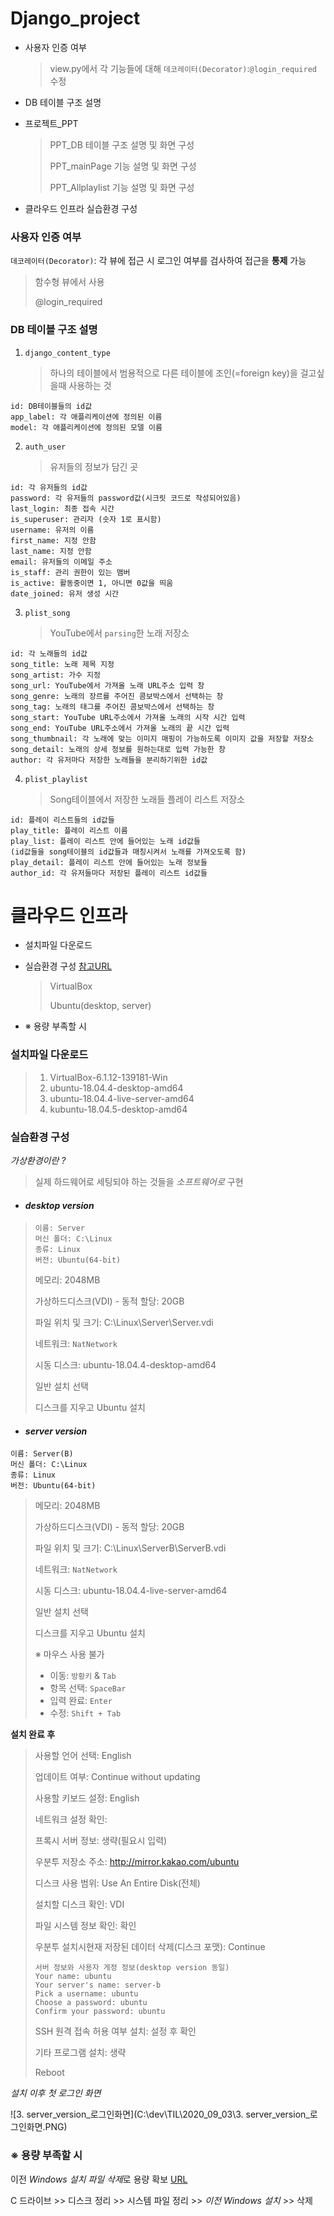 # Django_project

* 사용자 인증 여부

  > view.py에서 각 기능들에 대해 `데코레이터(Decorator)`:`@login_required` 수정

* DB 테이블 구조 설명

* 프로젝트_PPT

  > PPT_DB 테이블 구조 설명 및 화면 구성
  >
  > PPT_mainPage 기능 설명 및 화면 구성
  >
  > PPT_Allplaylist 기능 설명 및 화면 구성
  
* 클라우드 인프라 실습환경 구성



### 사용자 인증 여부

`데코레이터(Decorator)`: 각 뷰에 접근 시 로그인 여부를 검사하여 접근을 **통제** 가능

> 함수형 뷰에서 사용
>
> @login_required



### DB 테이블 구조 설명

1. `django_content_type`

   > 하나의 테이블에서 범용적으로 다른 테이블에 조인(=foreign key)을 걸고싶을때 사용하는 것

```
id: DB테이블들의 id값
app_label: 각 애플리케이션에 정의된 이름
model: 각 애플리케이션에 정의된 모델 이름
```



2. `auth_user`

   > 유저들의 정보가 담긴 곳

```
id: 각 유저들의 id값
password: 각 유저들의 password값(시크릿 코드로 작성되어있음)
last_login: 최종 접속 시간
is_superuser: 관리자 (숫자 1로 표시함)
username: 유저의 이름
first_name: 지정 안함
last_name: 지정 안함
email: 유저들의 이메일 주소
is_staff: 관리 권한이 있는 맴버
is_active: 활동중이면 1, 아니면 0값을 띄움
date_joined: 유저 생성 시간
```



3. `plist_song`

   > YouTube에서 `parsing`한 노래 저장소

```
id: 각 노래들의 id값
song_title: 노래 제목 지정
song_artist: 가수 지정
song_url: YouTube에서 가져올 노래 URL주소 입력 창
song_genre: 노래의 장르를 주어진 콤보박스에서 선택하는 창
song_tag: 노래의 태그를 주어진 콤보박스에서 선택하는 창
song_start: YouTube URL주소에서 가져올 노래의 시작 시간 입력
song_end: YouTube URL주소에서 가져올 노래의 끝 시간 입력
song_thumbnail: 각 노래에 맞는 이미지 매핑이 가능하도록 이미지 값을 저장할 저장소
song_detail: 노래의 상세 정보를 원하는대로 입력 가능한 창
author: 각 유저마다 저장한 노래들을 분리하기위한 id값
```



4. `plist_playlist`

   > Song테이블에서 저장한 노래들 플레이 리스트 저장소

```
id: 플레이 리스트들의 id값들
play_title: 플레이 리스트 이름
play_list: 플레이 리스트 안에 들어있는 노래 id값들
(id값들을 song테이블의 id값들과 매칭시켜서 노래를 가져오도록 함)
play_detail: 플레이 리스트 안에 들어있는 노래 정보들
author_id: 각 유저들마다 저장된 플레이 리스트 id값들
```





# 클라우드 인프라

* 설치파일 다운로드

* 실습환경 구성 [참고URL](https://myanjini.tistory.com/)

  >VirtualBox
  >
  >Ubuntu(desktop, server)
  
* ※ 용량 부족할 시



### 설치파일 다운로드

> 1. VirtualBox-6.1.12-139181-Win
> 2. ubuntu-18.04.4-desktop-amd64
> 3. ubuntu-18.04.4-live-server-amd64
> 4. kubuntu-18.04.5-desktop-amd64



### 실습환경 구성

*가상환경이란 ?*

> 실제 하드웨어로 세팅되야 하는 것들을 *소프트웨어로* 구현



* #### *desktop version*

> ```
> 이름: Server
> 머신 폴더: C:\Linux
> 종류: Linux
> 버전: Ubuntu(64-bit)
> ```
>
> 메모리: 2048MB
>
> 가상하드디스크(VDI) - 동적 할당: 20GB
>
> 파일 위치 및 크기: C:\Linux\Server\Server.vdi
>
> 네트워크: `NatNetwork`
>
> 시동 디스크: ubuntu-18.04.4-desktop-amd64
>
> 일반 설치 선택
>
> 디스크를 지우고 Ubuntu 설치



* #### *server version*

```
이름: Server(B)
머신 폴더: C:\Linux
종류: Linux
버전: Ubuntu(64-bit)
```

> 메모리: 2048MB
>
> 가상하드디스크(VDI) - 동적 할당: 20GB
>
> 파일 위치 및 크기: C:\Linux\ServerB\ServerB.vdi
>
> 네트워크: `NatNetwork`
>
> 시동 디스크: ubuntu-18.04.4-live-server-amd64
>
> 일반 설치 선택
>
> 디스크를 지우고 Ubuntu 설치
>
>   ※ 마우스 사용 불가
>
> * 이동: `방황키` & `Tab` 
> * 항목 선택: `SpaceBar`
> * 입력 완료: `Enter` 
> * 수정: `Shift + Tab`



**설치 완료 후**

> 사용할 언어 선택: English
>
> 업데이트 여부: Continue without updating
>
> 사용할 키보드 설정: English
>
> 네트워크 설정 확인: 
>
> 프록시 서버 정보: 생략(필요시 입력)
>
> 우분투 저장소 주소: http://mirror.kakao.com/ubuntu
>
> 디스크 사용 범위: Use An Entire Disk(전체)
>
> 설치할 디스크 확인: VDI
>
> 파일 시스템 정보 확인: 확인
>
> 우분투 설치시현재 저장된 데이터 삭제(디스크 포맷): Continue
>
> ```
> 서버 정보와 사용자 게정 정보(desktop version 동일)
> Your name: ubuntu
> Your server's name: server-b
> Pick a username: ubuntu
> Choose a password: ubuntu
> Confirm your password: ubuntu
> ```
>
>  SSH 원격 접속 허용 여부 설치: 설정 후 확인
>
> 기타 프로그램 설치: 생략
>
> Reboot



*설치 이후 첫 로그인 화면*

![3. server_version_로그인화면](C:\dev\TIL\2020_09_03\3. server_version_로그인화면.PNG)



### ※ 용량 부족할 시

이전 *Windows 설치 파일 삭제*로 용량 확보 [URL](https://newstory-of-dev.tistory.com/entry/Windows-%EC%9D%B4%EC%A0%84-Windows-%EC%84%A4%EC%B9%98-%ED%8C%8C%EC%9D%BC%EC%82%AD%EC%A0%9C%ED%95%98%EA%B8%B0)

C 드라이브 >> 디스크 정리 >> 시스템 파일 정리 >> *이전 Windows 설치* >> 삭제